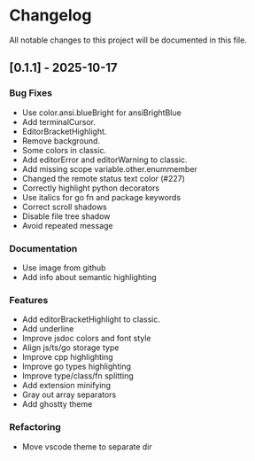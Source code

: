 # Changelog

All notable changes to this project will be documented in this file.

## [0.1.1] - 2025-10-17

### Bug Fixes

- Use color.ansi.blueBright for ansiBrightBlue
- Add terminalCursor.
- EditorBracketHighlight.
- Remove background.
- Some colors in classic.
- Add editorError and editorWarning to classic.
- Add missing scope variable.other.enummember
- Changed the remote status text color (#227)
- Correctly highlight python decorators
- Use italics for go fn and package keywords
- Correct scroll shadows
- Disable file tree shadow
- Avoid repeated message

### Documentation

- Use image from github
- Add info about semantic highlighting

### Features

- Add editorBracketHighlight to classic.
- Add underline
- Improve jsdoc colors and font style
- Align js/ts/go storage type
- Improve cpp highlighting
- Improve go types highlighting
- Improve type/class/fn splitting
- Add extension minifying
- Gray out array separators
- Add ghostty theme

### Refactoring

- Move vscode theme to separate dir

<!-- generated by git-cliff -->
